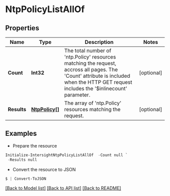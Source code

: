 # NtpPolicyListAllOf
## Properties

Name | Type | Description | Notes
------------ | ------------- | ------------- | -------------
**Count** | **Int32** | The total number of &#39;ntp.Policy&#39; resources matching the request, accross all pages. The &#39;Count&#39; attribute is included when the HTTP GET request includes the &#39;$inlinecount&#39; parameter. | [optional] 
**Results** | [**NtpPolicy[]**](NtpPolicy.md) | The array of &#39;ntp.Policy&#39; resources matching the request. | [optional] 

## Examples

- Prepare the resource
```powershell
Initialize-IntersightNtpPolicyListAllOf  -Count null `
 -Results null
```

- Convert the resource to JSON
```powershell
$ | Convert-ToJSON
```

[[Back to Model list]](../README.md#documentation-for-models) [[Back to API list]](../README.md#documentation-for-api-endpoints) [[Back to README]](../README.md)

